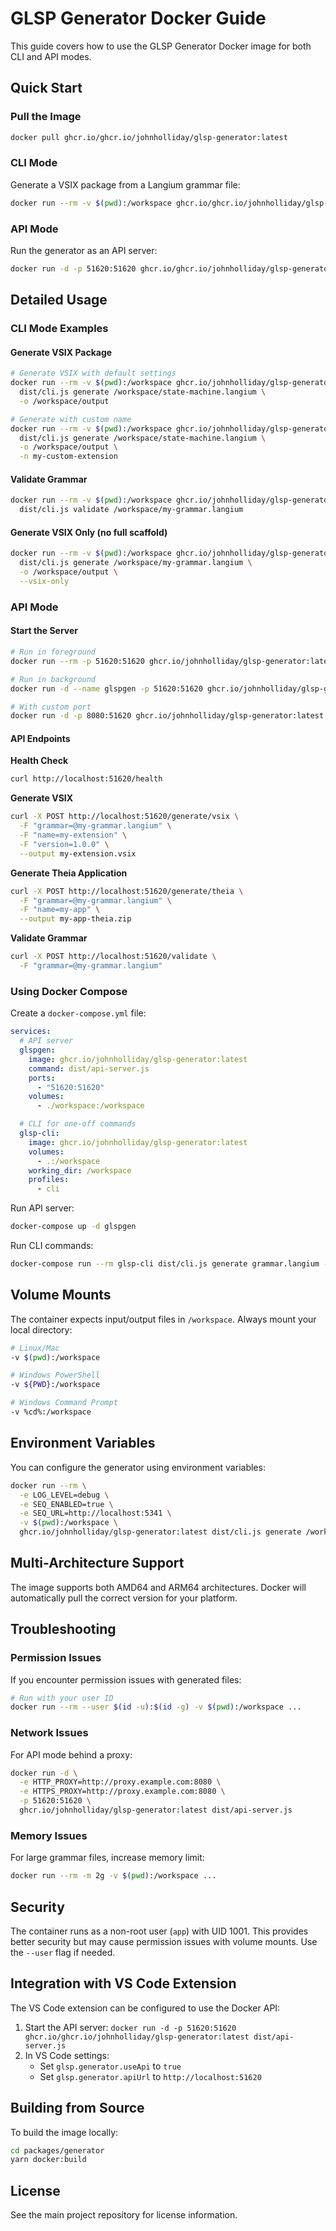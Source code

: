 # GLSP Generator Docker Guide

This guide covers how to use the GLSP Generator Docker image for both CLI and API modes.

## Quick Start

### Pull the Image

```bash
docker pull ghcr.io/ghcr.io/johnholliday/glsp-generator:latest
```

### CLI Mode

Generate a VSIX package from a Langium grammar file:

```bash
docker run --rm -v $(pwd):/workspace ghcr.io/ghcr.io/johnholliday/glsp-generator:latest dist/cli.js generate /workspace/my-grammar.langium -o /workspace/output
```

### API Mode

Run the generator as an API server:

```bash
docker run -d -p 51620:51620 ghcr.io/ghcr.io/johnholliday/glsp-generator:latest dist/api-server.js
```

## Detailed Usage

### CLI Mode Examples

#### Generate VSIX Package
```bash
# Generate VSIX with default settings
docker run --rm -v $(pwd):/workspace ghcr.io/johnholliday/glsp-generator:latest \
  dist/cli.js generate /workspace/state-machine.langium \
  -o /workspace/output

# Generate with custom name
docker run --rm -v $(pwd):/workspace ghcr.io/johnholliday/glsp-generator:latest \
  dist/cli.js generate /workspace/state-machine.langium \
  -o /workspace/output \
  -n my-custom-extension
```

#### Validate Grammar
```bash
docker run --rm -v $(pwd):/workspace ghcr.io/johnholliday/glsp-generator:latest \
  dist/cli.js validate /workspace/my-grammar.langium
```

#### Generate VSIX Only (no full scaffold)
```bash
docker run --rm -v $(pwd):/workspace ghcr.io/johnholliday/glsp-generator:latest \
  dist/cli.js generate /workspace/my-grammar.langium \
  -o /workspace/output \
  --vsix-only
```

### API Mode

#### Start the Server
```bash
# Run in foreground
docker run --rm -p 51620:51620 ghcr.io/johnholliday/glsp-generator:latest dist/api-server.js

# Run in background
docker run -d --name glspgen -p 51620:51620 ghcr.io/johnholliday/glsp-generator:latest dist/api-server.js

# With custom port
docker run -d -p 8080:51620 ghcr.io/johnholliday/glsp-generator:latest dist/api-server.js
```

#### API Endpoints

**Health Check**
```bash
curl http://localhost:51620/health
```

**Generate VSIX**
```bash
curl -X POST http://localhost:51620/generate/vsix \
  -F "grammar=@my-grammar.langium" \
  -F "name=my-extension" \
  -F "version=1.0.0" \
  --output my-extension.vsix
```

**Generate Theia Application**
```bash
curl -X POST http://localhost:51620/generate/theia \
  -F "grammar=@my-grammar.langium" \
  -F "name=my-app" \
  --output my-app-theia.zip
```

**Validate Grammar**
```bash
curl -X POST http://localhost:51620/validate \
  -F "grammar=@my-grammar.langium"
```

### Using Docker Compose

Create a `docker-compose.yml` file:

```yaml
services:
  # API server
  glspgen:
    image: ghcr.io/johnholliday/glsp-generator:latest
    command: dist/api-server.js
    ports:
      - "51620:51620"
    volumes:
      - ./workspace:/workspace

  # CLI for one-off commands
  glsp-cli:
    image: ghcr.io/johnholliday/glsp-generator:latest
    volumes:
      - .:/workspace
    working_dir: /workspace
    profiles:
      - cli
```

Run API server:
```bash
docker-compose up -d glspgen
```

Run CLI commands:
```bash
docker-compose run --rm glsp-cli dist/cli.js generate grammar.langium -o output
```

## Volume Mounts

The container expects input/output files in `/workspace`. Always mount your local directory:

```bash
# Linux/Mac
-v $(pwd):/workspace

# Windows PowerShell
-v ${PWD}:/workspace

# Windows Command Prompt
-v %cd%:/workspace
```

## Environment Variables

You can configure the generator using environment variables:

```bash
docker run --rm \
  -e LOG_LEVEL=debug \
  -e SEQ_ENABLED=true \
  -e SEQ_URL=http://localhost:5341 \
  -v $(pwd):/workspace \
  ghcr.io/johnholliday/glsp-generator:latest dist/cli.js generate /workspace/grammar.langium
```

## Multi-Architecture Support

The image supports both AMD64 and ARM64 architectures. Docker will automatically pull the correct version for your platform.

## Troubleshooting

### Permission Issues
If you encounter permission issues with generated files:

```bash
# Run with your user ID
docker run --rm --user $(id -u):$(id -g) -v $(pwd):/workspace ...
```

### Network Issues
For API mode behind a proxy:

```bash
docker run -d \
  -e HTTP_PROXY=http://proxy.example.com:8080 \
  -e HTTPS_PROXY=http://proxy.example.com:8080 \
  -p 51620:51620 \
  ghcr.io/johnholliday/glsp-generator:latest dist/api-server.js
```

### Memory Issues
For large grammar files, increase memory limit:

```bash
docker run --rm -m 2g -v $(pwd):/workspace ...
```

## Security

The container runs as a non-root user (`app`) with UID 1001. This provides better security but may cause permission issues with volume mounts. Use the `--user` flag if needed.

## Integration with VS Code Extension

The VS Code extension can be configured to use the Docker API:

1. Start the API server: `docker run -d -p 51620:51620 ghcr.io/ghcr.io/johnholliday/glsp-generator:latest dist/api-server.js`
2. In VS Code settings:
   - Set `glsp.generator.useApi` to `true`
   - Set `glsp.generator.apiUrl` to `http://localhost:51620`

## Building from Source

To build the image locally:

```bash
cd packages/generator
yarn docker:build
```

## License

See the main project repository for license information.